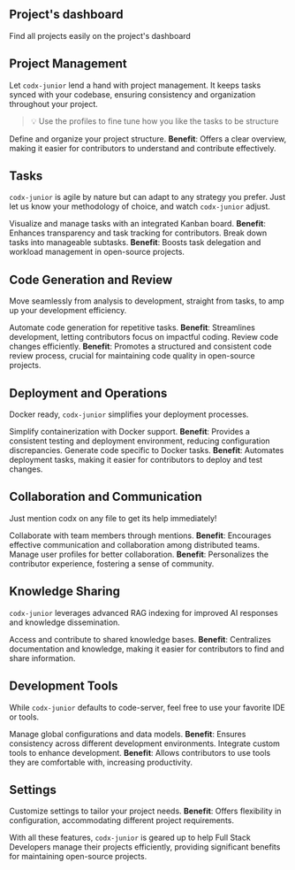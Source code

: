 ## Project's dashboard

Find all projects easily on the project's dashboard

## Project Management

Let `codx-junior` lend a hand with project management. It keeps tasks synced with your codebase, ensuring consistency and organization throughout your project. 

> 💡 Use the profiles to fine tune how you like the tasks to be structure

Define and organize your project structure. **Benefit**: Offers a clear overview, making it easier for contributors to understand and contribute effectively.

## Tasks

`codx-junior` is agile by nature but can adapt to any strategy you prefer. Just let us know your methodology of choice, and watch `codx-junior` adjust.

Visualize and manage tasks with an integrated Kanban board. **Benefit**: Enhances transparency and task tracking for contributors.
Break down tasks into manageable subtasks. **Benefit**: Boosts task delegation and workload management in open-source projects.

## Code Generation and Review

Move seamlessly from analysis to development, straight from tasks, to amp up your development efficiency.

Automate code generation for repetitive tasks. **Benefit**: Streamlines development, letting contributors focus on impactful coding.
Review code changes efficiently. **Benefit**: Promotes a structured and consistent code review process, crucial for maintaining code quality in open-source projects.

## Deployment and Operations

Docker ready, `codx-junior` simplifies your deployment processes.

Simplify containerization with Docker support. **Benefit**: Provides a consistent testing and deployment environment, reducing configuration discrepancies.
Generate code specific to Docker tasks. **Benefit**: Automates deployment tasks, making it easier for contributors to deploy and test changes.

## Collaboration and Communication

Just mention codx on any file to get its help immediately!

Collaborate with team members through mentions. **Benefit**: Encourages effective communication and collaboration among distributed teams.
Manage user profiles for better collaboration. **Benefit**: Personalizes the contributor experience, fostering a sense of community.

## Knowledge Sharing

`codx-junior` leverages advanced RAG indexing for improved AI responses and knowledge dissemination.

Access and contribute to shared knowledge bases. **Benefit**: Centralizes documentation and knowledge, making it easier for contributors to find and share information.

## Development Tools

While `codx-junior` defaults to code-server, feel free to use your favorite IDE or tools.

Manage global configurations and data models. **Benefit**: Ensures consistency across different development environments.
Integrate custom tools to enhance development. **Benefit**: Allows contributors to use tools they are comfortable with, increasing productivity.

## Settings

Customize settings to tailor your project needs. **Benefit**: Offers flexibility in configuration, accommodating different project requirements.

With all these features, `codx-junior` is geared up to help Full Stack Developers manage their projects efficiently, providing significant benefits for maintaining open-source projects.